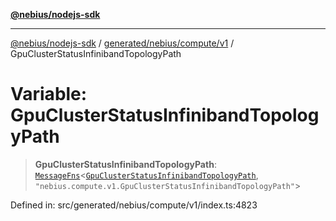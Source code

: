 [**@nebius/nodejs-sdk**](../../../../../README.md)

---

[@nebius/nodejs-sdk](../../../../../README.md) / [generated/nebius/compute/v1](../README.md) / GpuClusterStatusInfinibandTopologyPath

# Variable: GpuClusterStatusInfinibandTopologyPath

> **GpuClusterStatusInfinibandTopologyPath**: [`MessageFns`](../../../../../runtime/protos/core/interfaces/MessageFns.md)\<[`GpuClusterStatusInfinibandTopologyPath`](../interfaces/GpuClusterStatusInfinibandTopologyPath.md), `"nebius.compute.v1.GpuClusterStatusInfinibandTopologyPath"`\>

Defined in: src/generated/nebius/compute/v1/index.ts:4823
